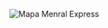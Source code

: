 ![Mapa Menral Express](https://github.com/HeidyMartinez343/Taller2_Frontend_Node.js_Express.js/assets/128448240/e0c1043a-518c-4054-aa57-7b479e2d7723)
